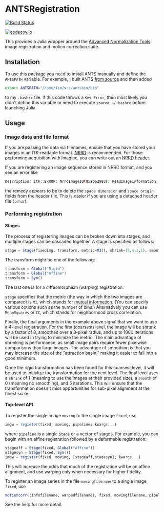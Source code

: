 # ANTSRegistration

[![Build Status](https://travis-ci.org/timholy/ANTSRegistration.jl.svg?branch=master)](https://travis-ci.org/timholy/ANTSRegistration.jl)

[![codecov.io](http://codecov.io/github/timholy/ANTSRegistration.jl/coverage.svg?branch=master)](http://codecov.io/github/timholy/ANTSRegistration.jl?branch=master)

This provides a Julia wrapper around the
[Advanced Normalization Tools](https://stnava.github.io/ANTs/) image
registration and motion correction suite.

## Installation

To use this package you need to install ANTS manually and define the
`ANTSPATH` variable. For example, I built
ANTS
[from source](https://brianavants.wordpress.com/2012/04/13/updated-ants-compile-instructions-april-12-2012/)
and then added

```sh
export ANTSPATH="/home/tim/src/antsbin/bin"
```

to my `.bashrc` file. If this code throws a `Key Error`, then most
likely you didn't define this variable or need to execute `source
~/.bashrc` before launching Julia.

## Usage

### Image data and file format

If you are passing the data via filenames, ensure that you have stored
your images in an ITK-readable
format. [NRRD](https://github.com/JuliaIO/NRRD.jl) is recommended. For
those performing acquisition with Imagine, you can write out an
[NRRD header](https://github.com/timholy/ImagineFormat.jl#converting-to-nrrd).

If you are registering an image sequence stored in NRRD format, and you see an error like

```sh
Description: itk::ERROR: NrrdImageIO(0x2b62880): ReadImageInformation: nrrd's #independent axes (3) doesn't match dimension of space in which orientation is defined (2); not currently handled
```

the remedy appears to be to delete the `space dimension` and `space
origin` fields from the header file. This is easier if you are using a
detached header file (`.nhdr`).

### Performing registration

#### Stages

The process of registering images can be broken down into stages, and multiple stages can be cascaded together. A stage is specified as follows:

```julia
stage = Stage(fixedimg, transform, metric=MI(), shrink=(8,4,2,1), smooth=(3,2,1,0), iterations=(1000,500,250,5))
```

The transform might be one of the following:
```julia
transform = Global("Rigid")
transform = Global("Affine")
transform = Syn()
```
The last one is for a diffeomorphism (warping) registration.

`stage` specifies that the metric (the way in which the two images are
compared) is `MI`, which stands for [mutual information](). (You can
specify various options such as the number of bins.) Alternatively you
can use `MeanSquares` or `CC`, which stands for neighborhood cross
correlation.

Finally, the final arguments in the example above signal that we want
to use a 4-level registration. For the first (coarsest) level, the
image will be shrunk by a factor of 8, smoothed over a 3-pixel radius,
and up to 1000 iterations will be used in trying to minimize the
metric. The main advantage of shrinking is performance, as small image
pairs require fewer pixelwise comparisons than large images.  The
advantage of smoothing is that you may increase the size of the
"attraction basin," making it easier to fall into a good minimum.

Once the rigid transformation has been found for this coarsest level,
it will be used to initialize the transformation for the next
level. The final level uses a `shrink` of 1 (meaning to use the images
at their provided size), a `smooth` of 0 (meaning no smoothing), and 5
iterations. This will ensure that the transformation doesn't miss
opportunities for sub-pixel alignment at the finest scale.


#### Top-level API

To register the single image `moving` to the single image `fixed`, use
```julia
imgw = register(fixed, moving, pipeline; kwargs...)
```

where `pipeline` is a single `Stage` or a vector of stages. For
example, you can begin with an affine registration followed by a
deformable registration:

```julia
stageaff = Stage(fixed, Global("Affine"))
stagesyn = Stage(fixed, Syn())
imgw = register(fixed, moving, [stageaff,stagesyn]; kwargs...)
```

This will increase the odds that much of the registration will be an
affine alignment, and use warping only when necessary for higher
fidelity.


To register an image series in the file `movingfilename` to a single image `fixed`, use
```julia
motioncorr((infofilename, warpedfilename), fixed, movingfilename, pipeline)
```

See the help for more detail.
